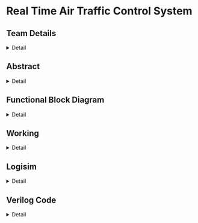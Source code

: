 # Real Time Air Traffic Control System

## Team Details
<details>
  <summary>Detail</summary>

  > Semester: 3rd Sem B. Tech. CSE

  > Section: S1

  > Member-1: Himanshu Singh Patel, 231CS127, himanshusinghpatel.231cs127@nitk.edu.in

  > Member-2: Nishant Kumar, 231CS140, nishantkumar.231cs140@nitk.edu.in

  > Member-3: R Adithya, 231CS146, r.231cs146@nitk.edu.in
</details>


## Abstract
<details>
  <summary>Detail</summary>
  
### Problem Statement and Solution:
  
 This project focuses on developing a Real-Time Air Traffic Control system utilizing digital logic gates to automate key tasks performed by airport control towers. Air traffic control (ATC) is critical for ensuring the safe and efficient operation of airports, where numerous tasks like managing landings, take-offs, and emergencies are traditionally handled by humans. However, human intervention is prone to errors. To address this, we present a fully automated Real-Time Air Traffic Control system, which performs all essential tasks such as runway clearance, weather sensing, terminal and gate chooser and emergency management without manual input. It replaces manual operations with a fully automated process. 
  
### Motivation:
 The motivation for this project arises from the need to reduce human intervention in ATC processes and minimize the possibility of human error, particularly in critical situations like emergency landings and many more. By leveraging digital circuits, the system ensures faster, more accurate decision-making in real-time, thereby enhancing both safety and operational efficiency. In an environment where even minor delays or mistakes can have serious consequences, automating such processes can significantly improve airport management, especially when multiple variables like weather conditions, runway availability, and aircraft fuel status must be considered simultaneously.

### Features:
 Our contribution lies in developing an automated ATC system that receives data from aircraft sensors—range, speed, altitude, and fuel level—as well as weather sensors. A majority voting circuit is incorporated to reduce errors in the sensor inputs, ensuring accurate and reliable data processing. We have integrated a RADAR detection feature, which monitors incoming planes approaching the airport for landing. One of the unique features of this project includes automatic emergency management feature. When an aircraft’s fuel level is critically low or if it has any damage, the system designates it as an emergency, prioritizes its landing, and dispatches ground vehicles to assist. If an aircraft’s fuel is too high, the system prevents it from landing until the fuel level reaches a safe threshold, avoiding potential risks. The system handles emergencies, prioritizes aircraft based on fuel status and other features, and improves the overall safety and reliability of airport operations through a fully automated process.
</details>

## Functional Block Diagram
<details>
  <summary>Detail</summary><br>
  <details>
  <summary>Detailed Diagram:</summary><br>

![S1-T15-ATC drawio1](https://github.com/user-attachments/assets/2180479f-c7b7-4f76-8cf6-069899c3aba1)  
</details>
  
  

Simplified Diagram:

![S1-T15 simplifiedATC drawio](https://github.com/user-attachments/assets/239b9ec2-c1e0-4eae-b124-1f402589f111)

</details>


## Working
<details>
  <summary>Detail</summary>

  ![Basic Structure](https://github.com/user-attachments/assets/48b6d6b2-4258-4859-89f3-08b8b56e760d)

 ###  Initial Inputs (Start)
 
  The process begins with the system receiving inputs from two different sources, depending on whether the aircraft is landing or taking off.
Landing:      The system gets inputs from a radar that detects an aircraft approaching for landing.
Takeoff:       The plane sends a signal indicating it’s ready to take off. This includes the gate number. 
Simultaneously, weather conditions are monitored to ensure it is safe for either landing or takeoff.

 ### Landing Process
  Flight Detection using Radar
  Once a flight is detected, the system receives data from multiple sensors aboard the plane, such as  speed, range, height, fuel level, and emergency status.
   Weather data is also gathered from the ATC.
  Mnimization of Errors Using Majority Voting Circuit
•	Logic Gate: Majority Voting Circuit (involves AND and OR gates).
   To ensure accurate input data, a majority voting circuit is used. This circuit minimizes the impact of faulty sensor readings.
   For instance, if three sensors are measuring the plane’s speed and two report a speed of 300 knots while one reports 310 knots, the system will choose the majority value.
   This improves reliability by eliminating outliers caused by faulty sensors.
   The system aggregates the majority of correct data for various sensor inputs such as speed, range, and height, using this logic.
   In essence, the majority voting circuit outputs the most frequently reported sensor value, ensuring the plane’s vital data is accurately processed.

  Fuel Status and Emergency Handling
  low fuel
   The system also checks the plane’s fuel level and whether there is any emergency situation.
It automatically considers the situation to be an emergency when fuel is low and when fuel is in excess, its let to be in air until it reaches optimum level. 
Emergency Handling 
The AND, OR  gate is used to detect emergencies by verifying two conditions:
	
  
  If both conditions are met, the AND gate outputs true, signaling an emergency.
  In such cases, the system immediately allocates a dedicated emergency runway and dispatches ground support vehicles such as ambulances and fire trucks to assist the aircraft.
  If no emergency is detected, the system proceeds with checking weather conditions and runway vacancy.
  Weather Checking and Runway Vacancy
   Once the plane’s status is confirmed (no emergency), the system checks the weather conditions  and whether the runway is available for landing.
   Weather Check Using OR Gate
  The OR gate is used to evaluate weather conditions.
 If any part of the weather input is favorable (such as visibility, wind speed, etc.), the system allows the operation to proceed.
For example, if visibility is good and wind speed is within limits, the OR gate outputs true, and the system moves to check runway availability.
However, if all weather conditions are unfavorable, the system waits until the weather improves. We use 12 second timer for that.
Runway Vacancy Using Counter
   Once weather conditions are favorable, the system checks runway availability. An AND gate verifies two conditions:
  	Weather is favorable.
	Runway is vacant.
  If both conditions are true, respective runway is assigned and the plane is cleared for landing.
  Runway Allocation 

   The counter is the core of this system, cycling through the values 0, 1, and 2 to handle the runway assignment.
 •	Counter Values:
  o	Counter = 0: Represents that Runway 1 is available and should be assigned.
  o	Counter = 1: Represents that Runway 2 is available and should be assigned.
  o	Counter = 2: No runway is available, so the timer circuit will be activated.
  If the runway is occupied, the system waits until it becomes vacant, or it engages a 15-second timer to avoid long delays.
  Once the timer stops, the counter is reset to 0 and the same process is repeated (in this case runway 1 is allocated).
  If weather is not good and fuel is excess then there is a timer of 12 second.
   Second Timer 
   If the runway remains occupied, the system initiates a 15-second timer.
   The NOT gate initially holds the allocation, but after 15 seconds, the signal flips, allowing the system to proceed even if the runway is still technically occupied. The AND gate checks that both the weather 
  remains favorable and the 15-second timer has expired. Once both conditions are met, the system allocates the runway for landing.
  Gate Allocation
  The system checks the corresponding gates using the D flip-flops. Each D flip-flop stores either a 0 (indicating the gate is free) or a 1 (indicating the gate is occupied). 
  The system sequentially checks each flip-flop to determine if a gate is available:
	If a gate's flip-flop stores 0, that gate is immediately assigned to the aircraft, and the flip-flop is updated to store 1, marking the gate as occupied.
	If the flip-flop stores 1, the system continues to check the next gate in the sequence.
  In cases where all gates for the selected runway are occupied (i.e., all flip-flops store 1), a timer is triggered. 
  After a specified period, the timer automatically makes one gate vacant by resetting its flip-flop to 0, indicating the gate is free for assignment.
  The system then assigns the newly vacated gate to the aircraft and updates the flip-flop accordingly.
  This method ensures efficient gate utilization while maintaining real-time tracking of gate statuses through the D flip-flops. 
  The memory of the system is dynamically updated based on the status of the gates, ensuring that the system operates smoothly even during peak traffic periods.

### Takeoff
   Takeoff Clearance
   Once the system confirms the runway is clear and weather conditions are favorable, the plane is cleared for takeoff.
   If the runway is occupied for more than 15 seconds, the system forces the allocation to avoid excessive delays.
   Once the plane takes off, it exits the system.
   	Weather Input:
   	This input ensures that the system only allows takeoffs when weather conditions are clear.
   It works in conjunction with logic gates (AND/OR) to either allow or block the process based on the weather.
   	Gate Inputs:
   	Planes waiting for takeoff are represented by gate inputs. Gates 1, 2, and 3 correspond to Runway 1, while Gates 4, 5, and 6 correspond to Runway
    The system prioritizes runway assignment based on the plane’s gate: Runway 1 for gates 1–3, and Runway 2 for gates 4–6.
   	Runway Assigner:
     This module checks the availability of the preferred runway based on gate input.
    If the preferred runway is busy, the system assigns the other runway.
    If both runways are occupied, it triggers a 15-second timer before rechecking availability.
  	Timers:
   	A 12-second timer is used once a runway is assigned to check if the weather remains clear. After the timer finishes, the plane can proceed if conditions are favorable.
    A 15-second timer is triggered if both runways are busy, pausing the system before rechecking runway availability.
      Logic Gates and Runway Status:
  	Logic gates like AND and OR manage the flow of signals, ensuring that takeoffs are only allowed when both the runway is free and the weather is clear. The system also tracks the status of runways (busy or 
     free) using these gates.


  In essence, this circuit automates runway assignments, using logic gates and timers to manage conflicts, weather conditions, and runway availability effectively.
  In summary, the ATC system uses logic gates and a timer to manage inputs and conditions effectively.
  The gates ensure that all necessary factors, such as weather, runway availability, and emergency status, are checked and validated before an aircraft is cleared for takeoff or landing.
  The 12-second and 15 second timer helps prevent unnecessary delays, making the system efficient and responsive.

### Truth Table:

![TT](https://github.com/user-attachments/assets/3b6ef3e3-0c5e-4a55-b729-e4dd0cb8dd51)


  
</details>

## Logisim
<details>
  <summary>Detail</summary><br>  

  ### Main Circuit:
  ![MainCircuit](https://github.com/user-attachments/assets/65655b83-6c2e-4058-aa21-55c54a48d77b)


### Radar Input:
![Radar Input](https://github.com/user-attachments/assets/709f26f1-416b-45c6-bcb4-939615090a14)

### Basic Plane Inputs:
![Plane Input](https://github.com/user-attachments/assets/3a55c208-2f63-4706-8e0d-e993521ab382)

### Fuel Inputs:
![Fuel](https://github.com/user-attachments/assets/4ed100ee-235d-48da-940a-0cd8a7c7ba33)


### Majority Circuit Voting:
![Majority Voting Circuit](https://github.com/user-attachments/assets/e4d686e0-f012-4a0b-8244-25b1461a1dd8)

### Counter:
![Counter](https://github.com/user-attachments/assets/c3eabb94-da63-4d7a-bc51-0e5707d3fff5)

### Timer 12 sec:
![Timer 12](https://github.com/user-attachments/assets/57dcde00-4f99-4b2c-86eb-2bf0607d6338)


### Timer 15 sec:
![Timer 15](https://github.com/user-attachments/assets/1ea9113c-757e-4d9d-b14a-b3894b9dbe03)


### Binary To BCD:
![Binary To BCD](https://github.com/user-attachments/assets/abc5d38f-f67d-4bd9-b50e-35fc7ca7c5aa)


### BCD To Display:

![BCD To Display](https://github.com/user-attachments/assets/fbbb09b2-a8b4-4dc1-82ed-de3cd5bfc10e)


### Pulse Generator:
![Pulse Generator](https://github.com/user-attachments/assets/3b0129f5-300e-4ab4-a7ed-d888ef0085d5)



### Binary To Display:
![Binary to Display](https://github.com/user-attachments/assets/7d24819a-bc04-4543-9dd1-629c69cbfe91)


### Gate Chooser Display:

![Gate chooser display](https://github.com/user-attachments/assets/19071ceb-c179-41f6-86fc-30b61c057a52)

### Gate Number Display:

![Gate Display](https://github.com/user-attachments/assets/03a25d7a-93fe-4711-ac9f-7adb534b430a)


</details>

## Verilog Code
<details>
  <summary>Detail</summary>
  
  ### Gatelevel

    module AirTrafficControl(
    input wire weather, speed, range, altitude,  
    input wire [1:0] fuel,                      
    input wire emergency,                       
    input wire takeoff_signal,                  
    input wire [2:0] gate_number,               
    output wire [1:0] allocated_runway,         
    output wire [2:0] allocated_gate,           
    output wire timer_active,                   
    output wire [3:0] timer_value               
    );

    wire opt_conditions, fuel_ok, fuel_excess, fuel_shortage;
    wire runway1_available, runway2_available, use_runway1, use_runway2;
    wire [1:0] selected_runway;

    // Weather, speed, range, altitude should be optimum
    and (opt_conditions, weather, speed, range, altitude);

    // Check fuel status: 
    and (fuel_ok, ~fuel[1], fuel[0]);  
    and (fuel_excess, fuel[1], fuel[0]);  
    and (fuel_shortage, ~fuel[1], ~fuel[0]);  

    // Emergency case or fuel shortage --> allocate runway 0
    wire emergency_or_fuel_shortage;
    or (emergency_or_fuel_shortage, emergency, fuel_shortage);

    // Runway allocation logic
    wire runway1_free, runway2_free;  
    not (runway1_available, runway1_free);  
    not (runway2_available, runway2_free); 

    // Runway 1 allocation if all conditions are optimum and it's available
    and (use_runway1, opt_conditions, runway1_available, fuel_ok);

    // Runway 2 allocation if Runway 1 is occupied and it's available
    and (use_runway2, opt_conditions, runway2_available, fuel_ok);

        assign selected_runway = (use_runway1) ? 2'b01 : 
                             (use_runway2) ? 2'b10 : 
      2'b00;  

    // Output assigned runway
    assign allocated_runway = emergency_or_fuel_shortage ? 2'b00 : selected_runway;

    // Simple gate allocation: this is a simplified version
    wire [2:0] next_gate_runway1 = 3'b001;  // Fixed gate numbers for now
    wire [2:0] next_gate_runway2 = 3'b100;

    assign allocated_gate = (allocated_runway == 2'b01) ? next_gate_runway1 :
                            (allocated_runway == 2'b10) ? next_gate_runway2 : 3'b000;  // Default gate 0 for runway 0

    // Timer logic
    wire weather_bad, start_timer_fuel_excess;
    not (weather_bad, weather);
    and (start_timer_fuel_excess, fuel_excess, ~emergency);

    assign timer_active = weather_bad | start_timer_fuel_excess;
    assign timer_value = (weather_bad) ? 4'b1100 :  // 12 seconds
                        (start_timer_fuel_excess) ? 4'b1111 :  // 15 seconds
                        4'b0000;  // Default, no timer

    endmodule

  ### Behavioural 
    module AirTrafficControl(
    input radar,
    input wire weather, speed, range, altitude,  
    input wire [1:0] fuel,                      
    input wire emergency,                       
    input wire takeoff_signal,                  
    input wire [2:0] gate_number,               
    output reg [1:0] allocated_runway,          
    output reg [2:0] allocated_gate,            
    output reg timer_active,                    
    output reg [3:0] timer_value                
     );

    // Runway availability and gate allocation status
    reg runway1_occupied = 0;  
    reg runway2_occupied = 0;  
    reg [2:0] next_gate_runway1 = 3'b001;  
    reg [2:0] next_gate_runway2 = 3'b100;
    
    always @(*) begin
        allocated_runway = 2'b00;  
        allocated_gate = 3'b000;   
        timer_active = 0;
        timer_value = 4'b0000;

        // Landing part
        if (emergency || (fuel == 2'b00)) begin
            // Emergency or fuel shortage, allocate runway 0 (emergency)
            allocated_runway = 2'b00;
            allocated_gate = 3'b000; 
        end
        else if (weather && speed && range && altitude && (fuel == 2'b10 || fuel == 2'b01)) begin
            // All conditions are optimum, allocate runway 1 first
            if (!runway1_occupied) begin
                allocated_runway = 2'b01;  
                allocated_gate = next_gate_runway1;
            end
            else if (!runway2_occupied) begin
                allocated_runway = 2'b10;  
                allocated_gate = next_gate_runway2;
            end
        end
        else if (!weather) begin
            // If weather is not good, start a 12-second timer before allocating
            timer_active = 1;
            timer_value = 4'b1100;
            allocated_runway = (!runway1_occupied) ? 2'b01 : 2'b10; 
            allocated_gate = (!runway1_occupied) ? next_gate_runway1 : next_gate_runway2;
        end
        else if (fuel == 2'b11) begin
            // Fuel is in excess, start a 15-second timer before allocating
            timer_active = 1;
            timer_value = 4'b1111;
            allocated_runway = (!runway1_occupied) ? 2'b01 : 2'b10;  
            allocated_gate = (!runway1_occupied) ? next_gate_runway1 : next_gate_runway2;
        end

        if (allocated_runway == 2'b01) begin
            next_gate_runway1 = next_gate_runway1 + 1;
            if (next_gate_runway1 > 3'b011) next_gate_runway1 = 3'b001;  // Reset gate to 1 after 3
            runway1_occupied = 1;
        end
        else if (allocated_runway == 2'b10) begin
            next_gate_runway2 = next_gate_runway2 + 1;
            if (next_gate_runway2 > 3'b110) next_gate_runway2 = 3'b100; 
            runway2_occupied = 1;
        end

        // Takeoff part
        if (takeoff_signal) begin
            if (!weather) begin
                // Weather is not good, start 15 seconds countdown
                timer_active = 1;
                timer_value = 4'b1111; 
            end
            allocated_runway = (gate_number <= 3) ? 2'b01 : 2'b10;  
        end
    end
    endmodule


### Testbench

     module AirTrafficControl_tb;

    // Inputs
    reg radar;
    reg weather;
    reg speed;
    reg range;
    reg altitude;
    reg [1:0] fuel;
    reg emergency;
    reg takeoff_signal;
    reg [2:0] gate_number;

    // Outputs
    wire [1:0] allocated_runway;
    wire [2:0] allocated_gate;
    wire timer_active;
    wire [3:0] timer_value;

    AirTrafficControl uut (
        .weather(weather), 
        .speed(speed), 
        .range(range), 
        .altitude(altitude), 
        .fuel(fuel), 
        .emergency(emergency), 
        .takeoff_signal(takeoff_signal), 
        .gate_number(gate_number), 
        .allocated_runway(allocated_runway), 
        .allocated_gate(allocated_gate), 
        .timer_active(timer_active), 
        .timer_value(timer_value)
    );

    initial begin
        $monitor("Time: %4t | Emergency: %b | Weather: %b | Speed: %b | Range: %b | Altitude: %b | Fuel: %b | Timer Active: %b | Timer Value: %d| Allocated Runway: %b | Allocated Gate: %b ", 
            $time, emergency, weather, speed, range, altitude, fuel, timer_active, timer_value, allocated_runway, allocated_gate);

        // Initialize Inputs
        radar = 0;
        weather = 1;
        speed = 1;
        range = 1;
        altitude = 1;
        fuel = 2'b00;
        emergency = 0;
        takeoff_signal = 0;
        gate_number = 3'b000;

        // Emergency scenario - Runway 0 should be allocated
        #10;
        radar= 1;
        emergency = 1;
        #10 fuel = 2'b01;

        //  Fuel shortage (emergency scenario) - Runway 0 should be allocated
        #10  emergency = 0;

        //Everything normal
        #10  fuel = 2'b01;  

        // Weather not good - Start 12-second timer, then allocate available runway
        #10 weather = 1;
        #10 weather = 0; 

        //  Fuel excess - Start 15-second timer, then allocate available runway
        #10 fuel = 2'b11; 
        #10 fuel = 2'b10; 

        // Takeoff Part//
        // Weather not good for takeoff, timer countdown
        #10 takeoff_signal = 1; gate_number = 3'b001; weather = 0;

        $monitor("Time: %4t | Weather: %b | Takeoff Signal: %b | Gate: %b | Timer Active: %b | Timer Value: %d| Allocated Runway: %b ", 
            $time, weather, takeoff_signal, gate_number, timer_active, timer_value, allocated_runway);

        #10 weather = 1; 

        // Test 8: Takeoff with gate 4, Runway 2 should be allocated
        #10 gate_number = 3'b100; 
        #10 gate_number = 3'b110;

        #10 $finish;
    end

    endmodule






   
</details>


